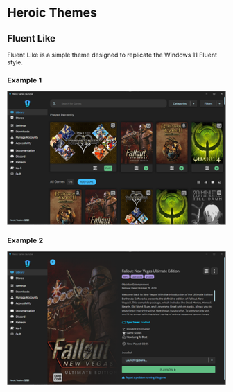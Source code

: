 ﻿# Heroic Themes

## Fluent Like

Fluent Like is a simple theme designed to replicate the Windows 11 Fluent style.

### Example 1
![Fluent Theme Library](https://github.com/The-Ducktor/heroicthemes/blob/main/fluent/fluent1.png?raw=true)

### Example 2
![Fluent Theme Game](https://github.com/The-Ducktor/heroicthemes/blob/main/fluent/fluent2.png?raw=true)
